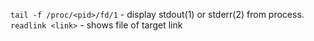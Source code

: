 

`tail -f /proc/<pid>/fd/1` - display stdout(1) or stderr(2) from <pid> process.
`readlink <link>` - shows file of target link